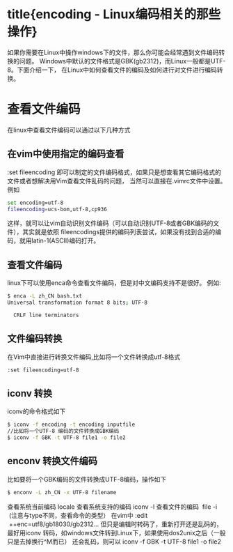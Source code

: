 # title{encoding - Linux编码相关的那些操作}
如果你需要在Linux中操作windows下的文件，那么你可能会经常遇到文件编码转换的问题。
Windows中默认的文件格式是GBK(gb2312)，而Linux一般都是UTF-8。下面介绍一下，
在Linux中如何查看文件的编码及如何进行对文件进行编码转换。


# 查看文件编码
在linux中查看文件编码可以通过以下几种方式
## 在vim中使用指定的编码查看
:set fileencoding
即可以制定的文件编码格式，如果只是想查看其它编码格式的文件或者想解决用Vim查看文件乱码的问题，
当然可以直接在.vimrc文件中设置。
例如
```bash
set encoding=utf-8
fileencoding=ucs-bom,utf-8,cp936
```
这样，就可以让vim自动识别文件编码（可以自动识别UTF-8或者GBK编码的文件），其实就是依照 
fileencodings提供的编码列表尝试，如果没有找到合适的编码，就用latin-1(ASCII)编码打开。
## 查看文件编码
linux下可以使用enca命令查看文件编码，但是对中文编码支持不是很好。
例如:
```bash
$ enca -L zh_CN bash.txt
Universal transformation format 8 bits; UTF-8

  CRLF line terminators
```
## 文件编码转换
在Vim中直接进行转换文件编码,比如将一个文件转换成utf-8格式
```bash
:set fileencoding=utf-8
```
##  iconv 转换
iconv的命令格式如下
```bash
$ iconv -f encoding -t encoding inputfile
//比如将一个UTF-8 编码的文件转换成GBK编码
$ iconv -f GBK -t UTF-8 file1 -o file2
```
## enconv 转换文件编码
比如要将一个GBK编码的文件转换成UTF-8编码，操作如下
```bash
$ enconv -L zh_CN -x UTF-8 filename
```
查看系统当前编码 locale
查看系统支持的编码 iconv -l
查看文件的编码  file -i  (注意与type不同，查看命令的类型）
在vim中 :edit  ++enc=utf8/gb18030/gb2312... 但只是编辑时转码了，重新打开还是乱码的，
最好用iconv 转码，如windows文件转到Linux下，如果使用dos2unix之后（一般只是去掉换行^M而已）
还会乱码，则可以 iconv -f GBK -t UTF-8 file1 -o file2
